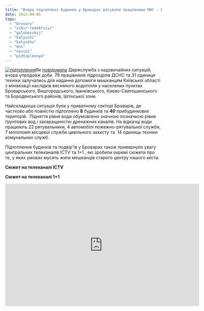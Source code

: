 ```yaml
---
title: "Вчора підтоплені будинки у Броварах рятували працівники МНС - ВІДЕО"
date: 2013-04-05
tags: 
  - "brovary"
  - "vibir-redaktsiyi"
  - "golubovskyj"
  - "kalyuzhi"
  - "kalyuzha"
  - "mns"
  - "novini"
  - "pidtoplennya"
---
```


[![підтоплення](https://mpz.brovary.org/wp-content/uploads/2013/04/pidtoplennya.jpg)](https://mpz.brovary.org/wp-content/uploads/2013/04/pidtoplennya.jpg)Як [повідомила](http://www.mns.gov.ua/news/24517.html) Держслужба з надзвичайних ситуацій, вчора упродовж доби  79 працівників підрозділів ДСНС та 31 одиниця техніки залучались для надання допомоги мешканцям Київської області з мінімізації наслідків весняного водопілля у населених пунктах Броварського, Вишгородського, Іванківського, Києво-Святошинського та Бородянського районів, Ірпінської зони.

Найскладніша ситуація була у приватному секторі Броварів, де частково або повністю підтоплено **8** будинків та **40** прибудинкових територій.  Підняття рівня води обумовлено значною позначкою рівня ґрунтових вод і захаращеністю дренажних каналів. На відкачці води працюють 22 рятувальники, 4 автомобілі пожежно-рятувальної служби, 7 мотопомп місцевої служби цивільного захисту та  14 одиниць техніки комунальних служб.

Підтоплення будинків та подвір'їв у Броварах також привернуло увагу центральних телеканалів ICTV та 1+1., які зробили окремі сюжети про те, у яких умовах мусять жити мешканців старого центру нашого міста:

**Сюжет на телеканалі ICTV**

**Сюжет на телеканалі 1+1**

<iframe src="http://video.bigmir.net/player/398456/" height="395" width="625" frameborder="0"></iframe>
